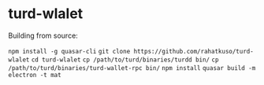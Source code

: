 # turd-wlalet

Building from source:


`npm install -g quasar-cli`
`git clone https://github.com/rahatkuso/turd-wlalet`
`cd turd-wlalet`
`cp /path/to/turd/binaries/turdd bin/`
`cp /path/to/turd/binaries/turd-wallet-rpc bin/`
`npm install`
`quasar build -m electron -t mat`
